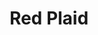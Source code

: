 ---
title: Red Plaid
price: 18.00
tags: ["dog-collars"]
description: For the red plaidy dog.
size: All
fields: red-plaid
templateKey: product-page-layout
image: catty/red-plaid.png
customField: 
    name: Select Size
    values: [{name: 'XSmall', priceChange: 0}, {name: 'Small', priceChange: 2},{name: 'Medium', priceChange: 5.00},{name: 'Large', priceChange: 7.00}, {name: 'XLarge', priceChange: 12 }]
---